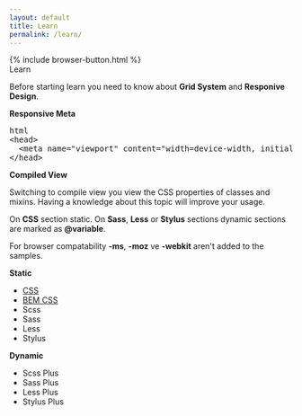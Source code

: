 ```yaml
---
layout: default
title: Learn
permalink: /learn/
---
```


<div class="dn-browser">
  <div class="dn-browser-header">
    {% include browser-button.html %}
    <div class="dn-style--title">Learn</div>
    <!-- <div class="dn-style--title">Öğrenme</div> -->
    <a href="/" class="dn-logo"><img src="/img/flexiblegs-logo-white.png" alt=""></a>
  </div>
  <div class="dn-browser-body">
    <div class="dn-browser-body__item">
      <div class="dn-content">
        <p>Before starting learn you need to know about <b>Grid System</b> and <b>Responive Design</b>.</p>
        <!-- <p>Öğrenmeye başlamadan önce <b>Grid System</b> ve <b>Responive Design</b> hakkında bilgi sahibi olmanız gerekmektedir.</p> -->
        <div class="dn-space-16"></div>
        <p><b>Responsive Meta</b></p>
        <div class="dn-space-16"></div>
        <pre><div class="dn-tag dn-tag--gray dn-tag--bottom">html</div><!--
          --><div class="comment">&lt;head&gt;<br/><!--
          -->  &lt;meta name="viewport" content="width=device-width, initial-scale=1"&gt;<br/><!--
          -->&lt;/head&gt;</div><!--
        --></pre>
        <div class="dn-space-24"></div>
        <div class="is-gray">
          <p><b>Compiled View</b></p>
          <!-- <p><b>Derlenmiş Görünüm</b></p> -->
          <div class="dn-space-8"></div>
          <p>Switching to compile view you view the CSS properties of classes and mixins. Having a knowledge about this topic will improve your usage.</p>
          <!-- <p>Derlenmiş görünüme geçiş yaparak class veya mixinlerin oluşturduğu CSS özelliklerini görebilirsiniz. Bu konuda bilgi sahibi olmanız kullanım hakimiyetiniz açısından oldukça faydalı olacaktır.</p> -->
          <div class="dn-space-8"></div>
          <p>On <b>CSS</b> section static. On <b>Sass</b>, <b>Less</b> or <b>Stylus</b> sections dynamic sections are marked as <b>@variable</b>.</p>
          <!-- <p><b>CSS</b> kısmında sabit <b>Sass</b>, <b>Less</b> veya <b>Stylus</b> kısmında dinamik olacak kısımlar <b>@variable</b> şeklinde belirtilmektedir.</p> -->
          <div class="dn-space-8"></div>
          <p>For browser compatability <b>-ms</b>, <b>-moz</b> ve <b>-webkit</b> aren't added to the samples.</p>
          <!-- <p>Tarayıcı uyumluluğu için gereken <b>-ms</b>, <b>-moz</b> ve <b>-webkit</b> yazımları eklenmemiştir.</p> -->
        </div>
        <div class="wrap xl-gutter-24 xl-top xl-2 lg-1">
          <div class="col">
            <div class="dn-space-24"></div>
            <p><b>Static</b></p>
            <!-- <p><b>Statik</b></p> -->
            <div class="dn-space-16"></div>
            <ul>
              <li><a href="/learn/wrap/?framework=css">CSS</a></li>
              <li><a href="/learn/wrap/?framework=bem-css">BEM CSS</a></li>
              <li><span class="is-line-through">Scss</span></li>
              <li><span class="is-line-through">Sass</span></li>
              <li><span class="is-line-through">Less</span></li>
              <li><span class="is-line-through">Stylus</span></li>
            </ul>
          </div>
          <div class="col">
            <div class="dn-space-24"></div>
            <p><b>Dynamic</b></p>
            <!-- <p><b>Dinamik</b></p> -->
            <div class="dn-space-16"></div>
            <ul>
              <li><span>Scss Plus</span></li>
              <li><span>Sass Plus</span></li>
              <li><span>Less Plus</span></li>
              <li><span>Stylus Plus</span></li>
            </ul>
          </div>
        </div>
      </div>
    </div>
  </div>
</div>

